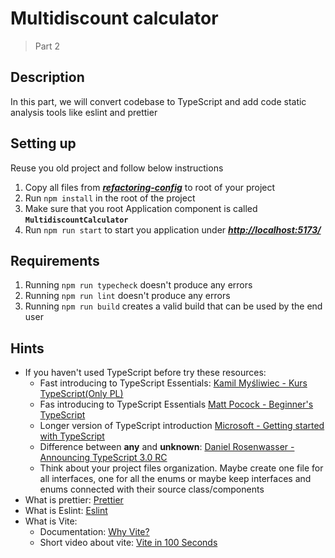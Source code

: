 # Multidiscount calculator

> Part 2

## Description

In this part, we will convert codebase to TypeScript and add code static analysis tools like eslint and prettier

## Setting up

Reuse you old project and follow below instructions

1. Copy all files from [***refactoring-config***](./refactoring-config) to root of your project
2. Run `npm install` in the root of the project
3. Make sure that you root Application component is called **`MultidiscountCalculator`**
4. Run `npm run start` to start you application under [***http://localhost:5173/***](http://localhost:5173/)

## Requirements

1. Running `npm run typecheck` doesn't produce any errors
2. Running `npm run lint` doesn't produce any errors
3. Running `npm run build` creates a valid build that can be used by the end user

## Hints

- If you haven't used TypeScript before try these resources:
  - Fast introducing to TypeScript
    Essentials: [Kamil Myśliwiec - Kurs TypeScript(Only PL)](https://kamilmysliwiec.com/tag/kurs-typescript)
  - Fas introducing to TypeScript
    Essentials [Matt Pocock - Beginner's TypeScript](https://www.totaltypescript.com/tutorials/beginners-typescript)
  - Longer version of TypeScript
    introduction [Microsoft - Getting started with TypeScript](https://docs.microsoft.com/en-us/learn/paths/build-javascript-applications-typescript/)
  - Difference between **any** and **unknown**:
    [Daniel Rosenwasser - Announcing TypeScript 3.0 RC](https://devblogs.microsoft.com/typescript/announcing-typescript-3-0-rc-2/#the-unknown-type)
  - Think about your project files organization. Maybe create one file for all interfaces, one for all the enums or
    maybe keep interfaces and enums connected with their source class/components
- What is prettier: [Prettier](https://prettier.io/)
- What is Eslint: [Eslint](https://eslint.org/)
- What is Vite:
  - Documentation: [Why Vite?](https://vitejs.dev/guide/why.html)
  - Short video about vite: [Vite in 100 Seconds](https://www.youtube.com/watch?v=KCrXgy8qtjM&t=2s)
